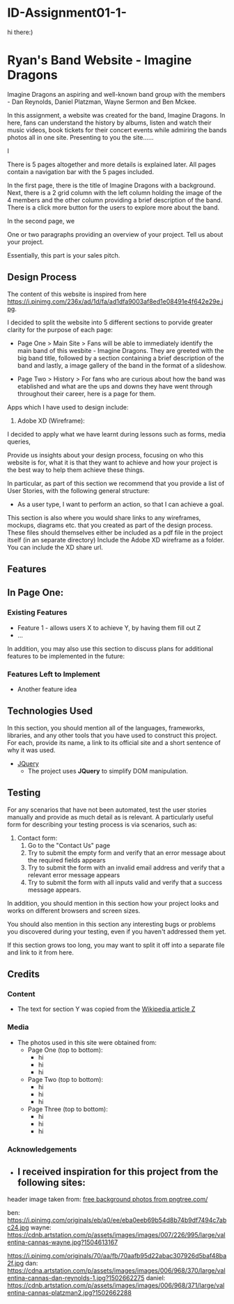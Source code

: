 # ID-Assignment01-1-
hi there:)


# Ryan's Band Website - Imagine Dragons 

Imagine Dragons an aspiring and well-known band group with the members - Dan Reynolds, Daniel Platzman, Wayne Sermon and Ben Mckee. 

In this assignment, a website was created for the band, Imagine Dragons. In here, fans can understand the history by albums, listen and watch their music videos, book tickets for their concert events while admiring the bands photos all in one site. Presenting to you the site......





I

There is 5 pages altogether and more details is explained later. All pages contain a navigation bar with the 5 pages included.

In the first page, there is the title of Imagine Dragons with a background. Next, there is a 2 grid column with the left column holding the image of the 4 members and the other column providing a brief description of the band. There is a click more button for the users to explore more about the band. 

In the second page, we 




One or two paragraphs providing an overview of your project. Tell us about your project.

Essentially, this part is your sales pitch.
 
## Design Process

The content of this website is inspired from here https://i.pinimg.com/236x/ad/1d/fa/ad1dfa9003af8ed1e08491e4f642e29e.jpg. 

I decided to split the website into 5 different sections to porvide greater clarity for the purpose of each page: 
- Page One > Main Site > Fans will be able to immediately identify the main band of this wesbite - Imagine Dragons. They are greeted with the big band title, followed by a section containing a brief description of the band and lastly, a image gallery of the band in the format of a slideshow.

- Page Two > History > For fans who are curious about how the band was etablished and what are the ups and downs they have went through throughout their career, here is a page for them. 










Apps which I have used to design include: 
1. Adobe XD (Wireframe): <link>



I decided to apply what we have learnt during lessons such as forms, media queries, 
 




Provide us insights about your design process, focusing on who this website is for, what it is that they want to achieve and how your project is the best way to help them achieve these things.

In particular, as part of this section we recommend that you provide a list of User Stories, with the following general structure:
- As a user type, I want to perform an action, so that I can achieve a goal.

This section is also where you would share links to any wireframes, mockups, diagrams etc. that you created as part of the design process. 
These files should themselves either be included as a pdf file in the project itself (in an separate directory)
Include the Adobe XD wireframe as a folder. You can include the XD share url. 

## Features
In Page One:
  - 
 
### Existing Features
- Feature 1 - allows users X to achieve Y, by having them fill out Z
- ...

In addition, you may also use this section to discuss plans for additional features to be implemented in the future:

### Features Left to Implement
- Another feature idea

## Technologies Used

In this section, you should mention all of the languages, frameworks, libraries, and any other tools that you have used to construct this project. For each, provide its name, a link to its official site and a short sentence of why it was used.

- [JQuery](https://jquery.com)
    - The project uses **JQuery** to simplify DOM manipulation.


## Testing

For any scenarios that have not been automated, test the user stories manually and provide as much detail as is relevant. A particularly useful form for describing your testing process is via scenarios, such as:

1. Contact form:
    1. Go to the "Contact Us" page
    2. Try to submit the empty form and verify that an error message about the required fields appears
    3. Try to submit the form with an invalid email address and verify that a relevant error message appears
    4. Try to submit the form with all inputs valid and verify that a success message appears.

In addition, you should mention in this section how your project looks and works on different browsers and screen sizes.

You should also mention in this section any interesting bugs or problems you discovered during your testing, even if you haven't addressed them yet.

If this section grows too long, you may want to split it off into a separate file and link to it from here.

## Credits

### Content
- The text for section Y was copied from the [Wikipedia article Z](https://en.wikipedia.org/wiki/Z)

### Media
- The photos used in this site were obtained from:
    - Page One (top to bottom):
        - hi
        - hi
        - hi
    - Page Two (top to bottom):
        - hi
        - hi
        - hi
    - Page Three (top to bottom):
        - hi
        - hi
        - hi

### Acknowledgements

- I received inspiration for this project from the following sites:
    - 







header image taken from:
 <a href='https://pngtree.com/free-backgrounds'>free background photos from pngtree.com/</a>


 ben:
 https://i.pinimg.com/originals/eb/a0/ee/eba0eeb69b54d8b74b9df7494c7abc24.jpg
 wayne:
https://cdnb.artstation.com/p/assets/images/images/007/226/995/large/valentina-cannas-wayne.jpg?1504613167



https://i.pinimg.com/originals/70/aa/fb/70aafb95d22abac307926d5baf48ba2f.jpg
 dan:
 https://cdna.artstation.com/p/assets/images/images/006/968/370/large/valentina-cannas-dan-reynolds-1.jpg?1502662275 
 daniel:
 https://cdnb.artstation.com/p/assets/images/images/006/968/371/large/valentina-cannas-platzman2.jpg?1502662288
 






